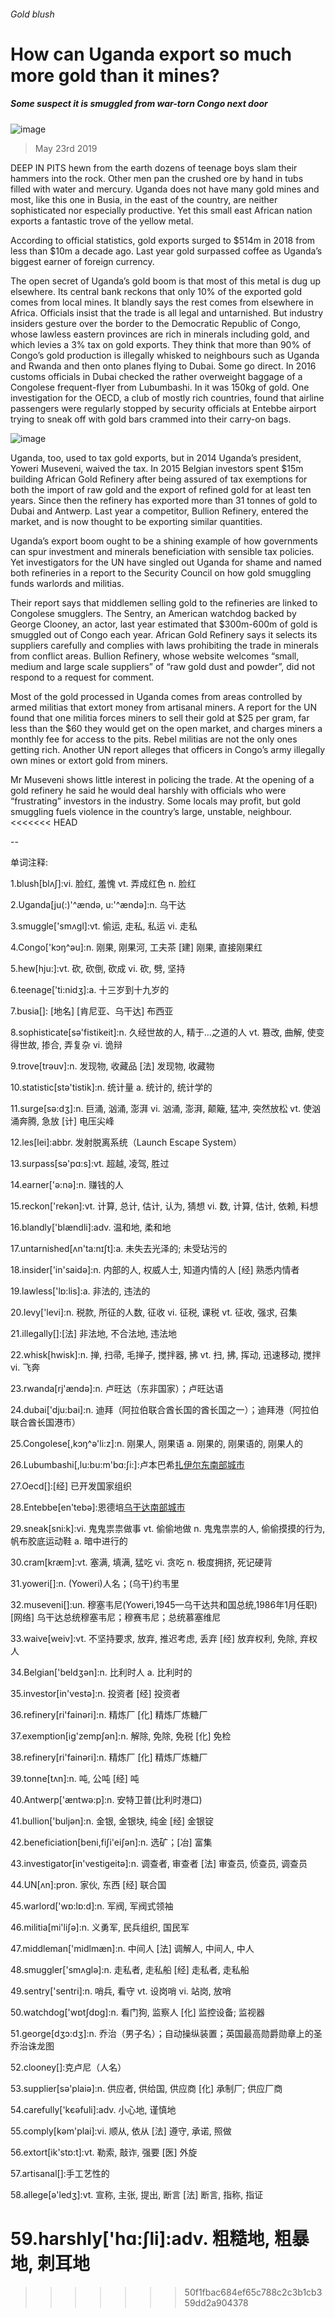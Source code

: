 ###### Gold blush
# How can Uganda export so much more gold than it mines? 
##### Some suspect it is smuggled from war-torn Congo next door 
![image](images/20190525_map504.jpg) 
> May 23rd 2019 
DEEP IN PITS hewn from the earth dozens of teenage boys slam their hammers into the rock. Other men pan the crushed ore by hand in tubs filled with water and mercury. Uganda does not have many gold mines and most, like this one in Busia, in the east of the country, are neither sophisticated nor especially productive. Yet this small east African nation exports a fantastic trove of the yellow metal. 
According to official statistics, gold exports surged to $514m in 2018 from less than $10m a decade ago. Last year gold surpassed coffee as Uganda’s biggest earner of foreign currency. 
The open secret of Uganda’s gold boom is that most of this metal is dug up elsewhere. Its central bank reckons that only 10% of the exported gold comes from local mines. It blandly says the rest comes from elsewhere in Africa. Officials insist that the trade is all legal and untarnished. But industry insiders gesture over the border to the Democratic Republic of Congo, whose lawless eastern provinces are rich in minerals including gold, and which levies a 3% tax on gold exports. They think that more than 90% of Congo’s gold production is illegally whisked to neighbours such as Uganda and Rwanda and then onto planes flying to Dubai. Some go direct. In 2016 customs officials in Dubai checked the rather overweight baggage of a Congolese frequent-flyer from Lubumbashi. In it was 150kg of gold. One investigation for the OECD, a club of mostly rich countries, found that airline passengers were regularly stopped by security officials at Entebbe airport trying to sneak off with gold bars crammed into their carry-on bags. 
![image](images/20190525_MAC122.png) 
Uganda, too, used to tax gold exports, but in 2014 Uganda’s president, Yoweri Museveni, waived the tax. In 2015 Belgian investors spent $15m building African Gold Refinery after being assured of tax exemptions for both the import of raw gold and the export of refined gold for at least ten years. Since then the refinery has exported more than 31 tonnes of gold to Dubai and Antwerp. Last year a competitor, Bullion Refinery, entered the market, and is now thought to be exporting similar quantities. 
Uganda’s export boom ought to be a shining example of how governments can spur investment and minerals beneficiation with sensible tax policies. Yet investigators for the UN have singled out Uganda for shame and named both refineries in a report to the Security Council on how gold smuggling funds warlords and militias. 
Their report says that middlemen selling gold to the refineries are linked to Congolese smugglers. The Sentry, an American watchdog backed by George Clooney, an actor, last year estimated that $300m-600m of gold is smuggled out of Congo each year. African Gold Refinery says it selects its suppliers carefully and complies with laws prohibiting the trade in minerals from conflict areas. Bullion Refinery, whose website welcomes “small, medium and large scale suppliers” of “raw gold dust and powder”, did not respond to a request for comment. 
Most of the gold processed in Uganda comes from areas controlled by armed militias that extort money from artisanal miners. A report for the UN found that one militia forces miners to sell their gold at $25 per gram, far less than the $60 they would get on the open market, and charges miners a monthly fee for access to the pits. Rebel militias are not the only ones getting rich. Another UN report alleges that officers in Congo’s army illegally own mines or extort gold from miners. 
Mr Museveni shows little interest in policing the trade. At the opening of a gold refinery he said he would deal harshly with officials who were “frustrating” investors in the industry. Some locals may profit, but gold smuggling fuels violence in the country’s large, unstable, neighbour. 
<<<<<<< HEAD
-- 
 单词注释:
1.blush[blʌʃ]:vi. 脸红, 羞愧 vt. 弄成红色 n. 脸红 
2.Uganda[ju(:)'^ændә, u:'^ændә]:n. 乌干达 
3.smuggle['smʌgl]:vt. 偷运, 走私, 私运 vi. 走私 
4.Congo['kɔŋ^әu]:n. 刚果, 刚果河, 工夫茶 [建] 刚果, 直接刚果红 
5.hew[hju:]:vt. 砍, 砍倒, 砍成 vi. 砍, 劈, 坚持 
6.teenage['ti:nidʒ]:a. 十三岁到十九岁的 
7.busia[]: [地名] [肯尼亚、乌干达] 布西亚 
8.sophisticate[sә'fistikeit]:n. 久经世故的人, 精于...之道的人 vt. 篡改, 曲解, 使变得世故, 掺合, 弄复杂 vi. 诡辩 
9.trove[trәuv]:n. 发现物, 收藏品 [法] 发现物, 收藏物 
10.statistic[stә'tistik]:n. 统计量 a. 统计的, 统计学的 
11.surge[sә:dʒ]:n. 巨涌, 汹涌, 澎湃 vi. 汹涌, 澎湃, 颠簸, 猛冲, 突然放松 vt. 使汹涌奔腾, 急放 [计] 电压尖峰 
12.les[lei]:abbr. 发射脱离系统（Launch Escape System） 
13.surpass[sә'pɑ:s]:vt. 超越, 凌驾, 胜过 
14.earner['ә:nә]:n. 赚钱的人 
15.reckon['rekәn]:vt. 计算, 总计, 估计, 认为, 猜想 vi. 数, 计算, 估计, 依赖, 料想 
16.blandly['blændli]:adv. 温和地, 柔和地 
17.untarnished[ʌn'ta:nɪʃt]:a. 未失去光泽的; 未受玷污的 
18.insider['in'saidә]:n. 内部的人, 权威人士, 知道内情的人 [经] 熟悉内情者 
19.lawless['lɒ:lis]:a. 非法的, 违法的 
20.levy['levi]:n. 税款, 所征的人数, 征收 vi. 征税, 课税 vt. 征收, 强求, 召集 
21.illegally[]:[法] 非法地, 不合法地, 违法地 
22.whisk[hwisk]:n. 掸, 扫帚, 毛掸子, 搅拌器, 拂 vt. 扫, 拂, 挥动, 迅速移动, 搅拌 vi. 飞奔 
23.rwanda[rj'ændә]:n. 卢旺达（东非国家）；卢旺达语 
24.dubai['dju:bai]:n. 迪拜（阿拉伯联合酋长国的酋长国之一）；迪拜港（阿拉伯联合酋长国港市） 
25.Congolese[,kɔŋ^ә'li:z]:n. 刚果人, 刚果语 a. 刚果的, 刚果语的, 刚果人的 
26.Lubumbashi[,lu:bu:m'bɑ:ʃi:]:卢本巴希[扎伊尔东南部城市](旧称伊利沙伯维尔) 
27.Oecd[]:[经] 已开发国家组织 
28.Entebbe[en'tebә]:恩德培[乌干达南部城市](在维多利亚湖畔) 
29.sneak[sni:k]:vi. 鬼鬼祟祟做事 vt. 偷偷地做 n. 鬼鬼祟祟的人, 偷偷摸摸的行为, 帆布胶底运动鞋 a. 暗中进行的 
30.cram[kræm]:vt. 塞满, 填满, 猛吃 vi. 贪吃 n. 极度拥挤, 死记硬背 
31.yoweri[]:n. (Yoweri)人名；(乌干)约韦里 
32.museveni[]:un. 穆塞韦尼(Yoweri,1945—乌干达共和国总统,1986年1月任职) [网络] 乌干达总统穆塞韦尼；穆赛韦尼；总统慕塞维尼 
33.waive[weiv]:vt. 不坚持要求, 放弃, 推迟考虑, 丢弃 [经] 放弃权利, 免除, 弃权人 
34.Belgian['beldʒәn]:n. 比利时人 a. 比利时的 
35.investor[in'vestә]:n. 投资者 [经] 投资者 
36.refinery[ri'fainәri]:n. 精炼厂 [化] 精炼厂炼糖厂 
37.exemption[ig'zempʃәn]:n. 解除, 免除, 免税 [化] 免检 
38.refinery[ri'fainәri]:n. 精炼厂 [化] 精炼厂炼糖厂 
39.tonne[tʌn]:n. 吨, 公吨 [经] 吨 
40.Antwerp['æntwә:p]:n. 安特卫普(比利时港口) 
41.bullion['buljәn]:n. 金银, 金银块, 纯金 [经] 金银锭 
42.beneficiation[beni,fiʃi'eiʃən]:n. 选矿；[冶] 富集 
43.investigator[in'vestigeitә]:n. 调查者, 审查者 [法] 审查员, 侦查员, 调查员 
44.UN[ʌn]:pron. 家伙, 东西 [经] 联合国 
45.warlord['wɒ:lɒ:d]:n. 军阀, 军阀式领袖 
46.militia[mi'liʃә]:n. 义勇军, 民兵组织, 国民军 
47.middleman['midlmæn]:n. 中间人 [法] 调解人, 中间人, 中人 
48.smuggler['smʌglә]:n. 走私者, 走私船 [经] 走私者, 走私船 
49.sentry['sentri]:n. 哨兵, 看守 vt. 设岗哨 vi. 站岗, 放哨 
50.watchdog['wɒtʃdɒg]:n. 看门狗, 监察人 [化] 监控设备; 监视器 
51.george[dʒɔ:dʒ]:n. 乔治（男子名）；自动操纵装置；英国最高勋爵勋章上的圣乔治诛龙图 
52.clooney[]:克卢尼（人名） 
53.supplier[sә'plaiә]:n. 供应者, 供给国, 供应商 [化] 承制厂; 供应厂商 
54.carefully['kєәfuli]:adv. 小心地, 谨慎地 
55.comply[kәm'plai]:vi. 顺从, 依从 [法] 遵守, 承诺, 照做 
56.extort[ik'stɒ:t]:vt. 勒索, 敲诈, 强要 [医] 外旋 
57.artisanal[]:手工艺性的 
58.allege[ә'ledʒ]:vt. 宣称, 主张, 提出, 断言 [法] 断言, 指称, 指证 
59.harshly['hɑ:ʃli]:adv. 粗糙地, 粗暴地, 刺耳地 
=======
>>>>>>> 50f1fbac684ef65c788c2c3b1cb359dd2a904378
